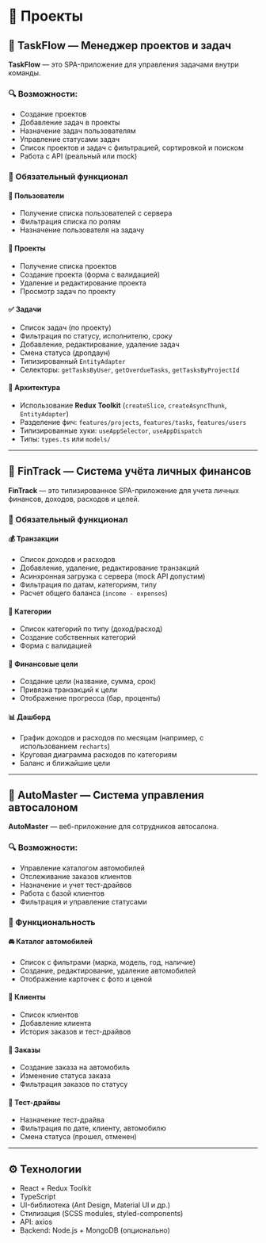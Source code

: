 # 📌 Проекты

## 🧩 TaskFlow — Менеджер проектов и задач

**TaskFlow** — это SPA-приложение для управления задачами внутри команды.

### 🔍 Возможности:
- Создание проектов
- Добавление задач в проекты
- Назначение задач пользователям
- Управление статусами задач
- Список проектов и задач с фильтрацией, сортировкой и поиском
- Работа с API (реальный или mock)

### 📌 Обязательный функционал

#### 👥 Пользователи
- Получение списка пользователей с сервера
- Фильтрация списка по ролям
- Назначение пользователя на задачу

#### 📁 Проекты
- Получение списка проектов
- Создание проекта (форма с валидацией)
- Удаление и редактирование проекта
- Просмотр задач по проекту

#### ✅ Задачи
- Список задач (по проекту)
- Фильтрация по статусу, исполнителю, сроку
- Добавление, редактирование, удаление задач
- Смена статуса (дропдаун)
- Типизированный `EntityAdapter`
- Селекторы: `getTasksByUser`, `getOverdueTasks`, `getTasksByProjectId`

#### 🔧 Архитектура
- Использование **Redux Toolkit** (`createSlice`, `createAsyncThunk`, `EntityAdapter`)
- Разделение фич: `features/projects`, `features/tasks`, `features/users`
- Типизированные хуки: `useAppSelector`, `useAppDispatch`
- Типы: `types.ts` или `models/`

---

## 💸 FinTrack — Система учёта личных финансов

**FinTrack** — это типизированное SPA-приложение для учета личных финансов, доходов, расходов и целей.

### 🧩 Обязательный функционал

#### 💰 Транзакции
- Список доходов и расходов
- Добавление, удаление, редактирование транзакций
- Асинхронная загрузка с сервера (mock API допустим)
- Фильтрация по датам, категориям, типу
- Расчет общего баланса (`income - expenses`)

#### 📁 Категории
- Список категорий по типу (доход/расход)
- Создание собственных категорий
- Форма с валидацией

#### 🥅 Финансовые цели
- Создание цели (название, сумма, срок)
- Привязка транзакций к цели
- Отображение прогресса (бар, проценты)

#### 📊 Дашборд
- График доходов и расходов по месяцам (например, с использованием `recharts`)
- Круговая диаграмма расходов по категориям
- Баланс и ближайшие цели

---

## 🚗 AutoMaster — Система управления автосалоном

**AutoMaster** — веб-приложение для сотрудников автосалона.

### 🔍 Возможности:
- Управление каталогом автомобилей
- Отслеживание заказов клиентов
- Назначение и учет тест-драйвов
- Работа с базой клиентов
- Фильтрация и управление статусами

### 📌 Функциональность

#### 🚘 Каталог автомобилей
- Список с фильтрами (марка, модель, год, наличие)
- Создание, редактирование, удаление автомобилей
- Отображение карточек с фото и ценой

#### 👤 Клиенты
- Список клиентов
- Добавление клиента
- История заказов и тест-драйвов

#### 🛒 Заказы
- Создание заказа на автомобиль
- Изменение статуса заказа
- Фильтрация заказов по статусу

#### 🧪 Тест-драйвы
- Назначение тест-драйва
- Фильтрация по дате, клиенту, автомобилю
- Смена статуса (прошел, отменен)

---

## ⚙️ Технологии
- React + Redux Toolkit
- TypeScript
- UI-библиотека (Ant Design, Material UI и др.)
- Стилизация (SCSS modules, styled-components)
- API: axios
- Backend: Node.js + MongoDB (опционально)

